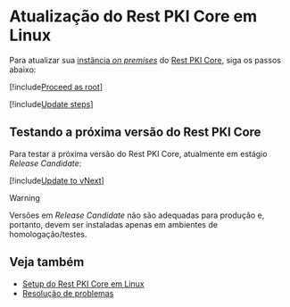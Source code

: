 ﻿# Atualização do Rest PKI Core em Linux

Para atualizar sua [instância *on premises*](../index.md) do [Rest PKI Core](../../index.md), siga os passos abaixo:

[!include[Proceed as root](../../../../includes/linux/su.md)]

[!include[Update steps](../../../../../../includes/rest-pki/core/linux/update.md)]

<a name="vnext" />

## Testando a próxima versão do Rest PKI Core

Para testar a próxima versão do Rest PKI Core, atualmente em estágio *Release Candidate*:

[!include[Update to vNext](../../../../../../includes/rest-pki/core/linux/update-vnext.md)]

> [!WARNING]
> Versões em *Release Candidate* não são adequadas para produção e, portanto, devem ser instaladas
> apenas em ambientes de homologação/testes.

## Veja também

* [Setup do Rest PKI Core em Linux](index.md)
* [Resolução de problemas](troubleshoot/index.md)
